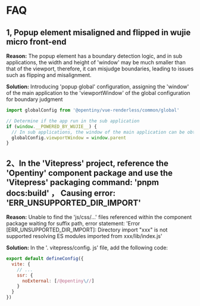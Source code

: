 # FAQ

## 1, Popup element misaligned and flipped in wujie micro front-end

**Reason:** The popup element has a boundary detection logic, and in sub applications, the width and height of 'window' may be much smaller than that of the viewport,
therefore, it can misjudge boundaries, leading to issues such as flipping and misalignment.

**Solution:** Introducing 'popup global' configuration, assigning the 'window' of the main application to the 'viewportWindow' of the global configuration for boundary judgment

```js
import globalConfig from '@opentiny/vue-renderless/common/global'

// Determine if the app run in the sub application
if (window.__POWERED_BY_WUJIE__) {
  // In sub applications, the window of the main application can be obtained through window. parent
  globalConfig.viewportWindow = window.parent
}
```

## 2、In the 'Vitepress' project, reference the 'Opentiny' component package and use the 'Vitepress' packaging command: 'pnpm docs:build' ， Causing error: 'ERR_UNSUPPORTED_DIR_IMPORT'

**Reason:** Unable to find the 'js/css/...' files referenced within the component package waiting for suffix path, error statement: 'Error [ERR_UNSUPPORTED_DIR_IMPORT]: Directory import "xxx" is not supported resolving ES modules imported from xxx/lib/index.js'

**Solution:** In the '. vitepress/config. js' file, add the following code:

```js
export default defineConfig({
  vite: {
    // ...
    ssr: {
      noExternal: [/@opentiny\//]
    }
  }
})
```
